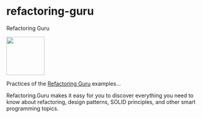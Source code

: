 # refactoring-guru
Refactoring Guru

<img src="https://refactoring.guru/images/content-public/logos/logo-covid-2x.png" width="100" height="100"/>

Practices of the [Refactoring Guru](https://refactoring.guru/) examples...

Refactoring.Guru makes it easy for you to discover everything you need to know about refactoring, design patterns, SOLID principles, and other smart programming topics.

